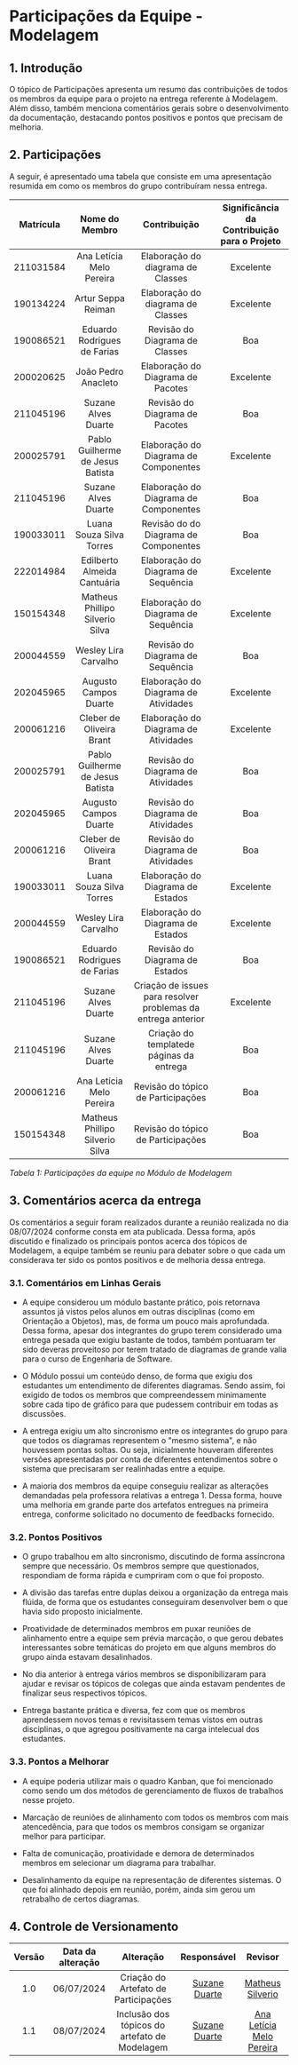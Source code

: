 # Participações da Equipe - Modelagem

## 1. Introdução

O tópico de Participações apresenta um resumo das contribuições de todos os membros da equipe para o projeto na entrega referente à Modelagem. Além disso, também menciona comentários gerais sobre o desenvolvimento da documentação, destacando pontos positivos e pontos que precisam de melhoria.

## 2. Participações

A seguir, é apresentado uma tabela que consiste em uma apresentação resumida em como os membros do grupo contribuíram nessa entrega. 

| Matrícula | Nome do Membro | Contribuição | Significância da Contribuição para o Projeto |
| :--: | :--: | :--: | :--: |
| 211031584  |  Ana Letícia Melo Pereira | Elaboração do diagrama de Classes | Excelente |
| 190134224  |  Artur Seppa Reiman | Elaboração do diagrama de Classes | Excelente |
| 190086521  |  Eduardo Rodrigues de Farias | Revisão do Diagrama de Classes | Boa |
| 200020625 |  João Pedro Anacleto | Elaboração do Diagrama de Pacotes | Excelente |
| 211045196  |  Suzane Alves Duarte | Revisão do Diagrama de Pacotes | Boa |
| 200025791  |  Pablo Guilherme de Jesus Batista | Elaboração do Diagrama de Componentes | Excelente |
| 211045196  |  Suzane Alves Duarte | Elaboração do Diagrama de Componentes | Boa |
| 190033011  |  Luana Souza Silva Torres | Revisão do do Diagrama de Componentes | Boa |
| 222014984  | Edilberto Almeida Cantuária | Elaboração do Diagrama de Sequência | Excelente |
| 150154348  |  Matheus Phillipo Silverio Silva | Elaboração do Diagrama de Sequência | Excelente |
| 200044559  |  Wesley Lira Carvalho | Revisão do Diagrama de Sequência | Boa |
| 202045965  |  Augusto Campos Duarte |  Elaboração do Diagrama de Atividades | Excelente |
| 200061216  |  Cleber de Oliveira Brant |  Elaboração do Diagrama de Atividades | Excelente |
| 200025791  |  Pablo Guilherme de Jesus Batista | Revisão do Diagrama de Atividades | Boa |
| 202045965  |  Augusto Campos Duarte | Revisão do Diagrama de Atividades | Boa |
| 200061216  |  Cleber de Oliveira Brant | Revisão do Diagrama de Atividades | Boa |
| 190033011  |  Luana Souza Silva Torres | Elaboração do Diagrama de Estados | Excelente |
| 200044559  |  Wesley Lira Carvalho | Elaboração do Diagrama de Estados | Excelente |
| 190086521  |  Eduardo Rodrigues de Farias | Revisão do Diagrama de Estados | Boa |
| 211045196  |  Suzane Alves Duarte | Criação de issues para resolver problemas da entrega anterior | Excelente |
| 211045196  |  Suzane Alves Duarte | Criação do templatede páginas da entrega | Boa |
| 200061216  |  Ana Letícia Melo Pereira | Revisão do tópico de Participações | Boa |
| 150154348  |  Matheus Phillipo Silverio Silva | Revisão do tópico de Participações | Boa |

*Tabela 1: Participações da equipe no Módulo de Modelagem*


## 3. Comentários acerca da entrega 

Os comentários a seguir foram realizados durante a reunião realizada no dia 08/07/2024 conforme consta em ata publicada. Dessa forma, após discutido e finalizado os principais pontos acerca dos tópicos de Modelagem, a equipe também se reuniu para debater sobre o que cada um considerava ter sido os pontos positivos e de melhoria dessa entrega. 

### 3.1. Comentários em Linhas Gerais

- A equipe considerou um módulo bastante prático, pois retornava assuntos já vistos pelos alunos em outras disciplinas (como em Orientação a Objetos), mas, de forma um pouco mais aprofundada. Dessa forma, apesar dos integrantes do grupo terem considerado uma entrega pesada que exigiu bastante de todos, também pontuaram ter sido deveras proveitoso por terem tratado de diagramas de grande valia para o curso de Engenharia de Software. 

- O Módulo possui um conteúdo denso, de forma que exigiu dos estudantes um entendimento de diferentes diagramas. Sendo assim, foi exigido de todos os membros que compreendessem minimamente sobre cada tipo de gráfico para que pudessem contribuir em todas as discussões.

- A entrega exigiu um alto sincronismo entre os integrantes do grupo para que todos os diagramas representem o "mesmo sistema", e não houvessem pontas soltas. Ou seja, inicialmente houveram diferentes versões apresentadas por conta de diferentes entendimentos sobre o sistema que precisaram ser realinhadas entre a equipe. 

- A maioria dos membros da equipe conseguiu realizar as alterações demandadas pela professora relativas a entrega 1. Dessa forma, houve uma melhoria em grande parte dos artefatos entregues na primeira entrega, conforme solicitado no documento de feedbacks fornecido. 

### 3.2. Pontos Positivos

- O grupo trabalhou em alto sincronismo, discutindo de forma assíncrona sempre que necessário. Os membros sempre que questionados, respondiam de forma rápida e cumpriram com o que foi proposto. 

- A divisão das tarefas entre duplas deixou a organização da entrega mais flúida, de forma que os estudantes conseguiram desenvolver bem o que havia sido proposto inicialmente. 

- Proatividade de determinados membros em puxar reuniões de alinhamento entre a equipe sem prévia marcação, o que gerou debates interessantes sobre temáticas do projeto em que alguns membros do grupo ainda estavam desalinhados. 

- No dia anterior à entrega vários membros se disponibilizaram para ajudar e revisar os tópicos de colegas que ainda estavam pendentes de finalizar seus respectivos tópicos.

- Entrega bastante prática e diversa, fez com que os membros aprendessem novos temas e revisitassem temas vistos em outras disciplinas, o que agregou positivamente na carga intelecual dos estudantes. 

### 3.3. Pontos a Melhorar

- A equipe poderia utilizar mais o quadro Kanban, que foi mencionado como sendo um dos métodos de gerenciamento de fluxos de trabalhos nesse projeto. 

- Marcação de reuniões de alinhamento com todos os membros com mais atencedência, para que todos os membros consigam se organizar melhor para participar. 

- Falta de comunicação, proatividade e demora de determinados membros em selecionar um diagrama para trabalhar.

- Desalinhamento da equipe na representação de diferentes sistemas. O que foi alinhado depois em reunião, porém, ainda sim gerou um retrabalho de certos diagramas. 

## 4. Controle de Versionamento 

| Versão | Data da alteração |      Alteração      |     Responsável     |                     Revisor                      | Data de revisão |
| :----: | :---------------: | :-----------------: | :-----------------: | :----------------------------------------------: | :-------------: |
|  1.0   |    06/07/2024     | Criação do Artefato de Participações | [Suzane Duarte](https://github.com/suzaneduarte) | [Matheus Silverio](https://github.com/MattSilverio) |    08/07/2024    |
|  1.1   |    08/07/2024     | Inclusão dos tópicos do artefato de Modelagem | [Suzane Duarte](https://github.com/suzaneduarte) | [Ana Letícia Melo Pereira](https://github.com/analeticiaa) |    08/07/2024    |